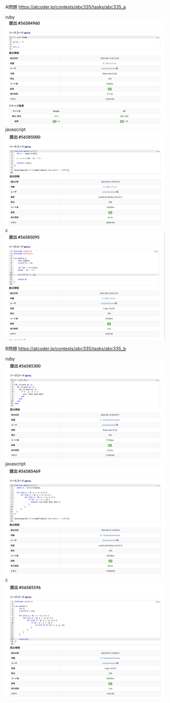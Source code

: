 A問題
https://atcoder.jp/contests/abc335/tasks/abc335_a

ruby
![alt text](a_ruby.png)
javascript
![alt text](a_javascript.png)
c
![alt text](a_c.png)


B問題
https://atcoder.jp/contests/abc335/tasks/abc335_b

ruby
![alt text](b_ruby.png)
javascript
![alt text](b_javascript.png)
c
![alt text](b_c.png)
